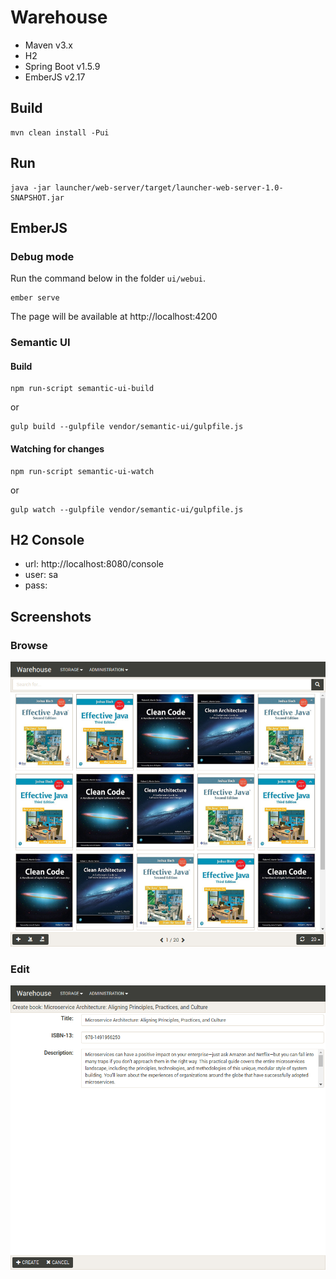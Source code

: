 # Warehouse

- Maven v3.x
- H2
- Spring Boot v1.5.9 
- EmberJS v2.17

## Build
```
mvn clean install -Pui
```

## Run
```
java -jar launcher/web-server/target/launcher-web-server-1.0-SNAPSHOT.jar
```

## EmberJS
 
### Debug mode

Run the command below in the folder `ui/webui`.
```
ember serve
```
The page will be available at http://localhost:4200

### Semantic UI 

#### Build

```
npm run-script semantic-ui-build
```
or
```
gulp build --gulpfile vendor/semantic-ui/gulpfile.js
```

#### Watching for changes

```
npm run-script semantic-ui-watch
```
or
```
gulp watch --gulpfile vendor/semantic-ui/gulpfile.js
```

## H2 Console

- url: http://localhost:8080/console
- user: sa
- pass:

## Screenshots

### Browse

![alt Browse](screenshots/storage-books-browse.png)

### Edit

![alt Edit](screenshots/storage-books-edit.png)
